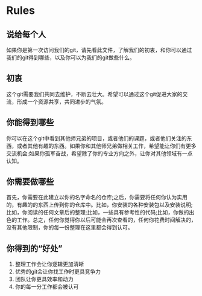 # Rules    
## 说给每个人
如果你是第一次访问我们的git，请先看此文件，了解我们的初衷，和你可以通过我们的git得到哪些，以及你可以为我们的git做些什么。
## 初衷
这个git需要我们共同去维护，不断去壮大。希望可以通过这个git促进大家的交流，形成一个资源共享，共同进步的气氛。
## 你能得到哪些
你可以在这个git中看到其他师兄弟的项目，或者他们的课题，或者他们关注的东西，或者其他有趣的东西。如果你和其他师兄弟做相关工作，希望能让你们有更多交流机会;如果你孤军奋战，希望除了你的专业方向之外，让你对其他领域有一点认知。
## 你需要做哪些
首先，你需要在此建立以你的名字命名的仓库;之后，你需要将任何你认为实用的，有趣的的东西上传到你的仓库中。比如，你安装的各种安装包以及安装说明;比如，你阅读的任何文章后的整理;比如，一些具有参考性的代码;比如，你做的出色的工作。总之，任何你觉得你以后可能会再次查看的，任何你花费时间解决的，没有其他限制，你的每一份整理在这里都会得到认可。
## 你得到的“好处”
1. 整理工作会让你逻辑更加清晰
2. 优秀的git会让你找工作时更具竞争力
3. 团队让你更具效率和动力
4. 你的每一分工作都会被认可
